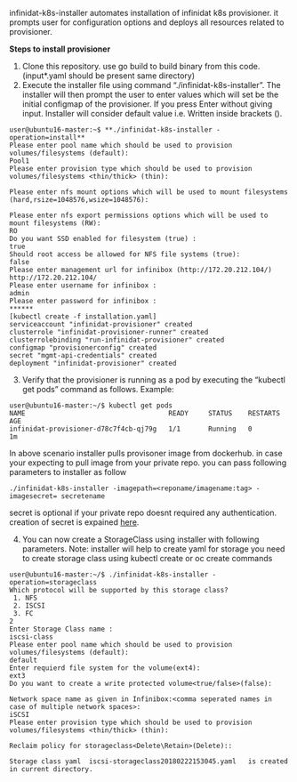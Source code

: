 infinidat-k8s-installer automates installation of infinidat k8s provisioner. it prompts user for configuration options and deploys all resources related to provisioner.

**Steps to install provisioner**
1. Clone this repository. use go build to build binary from this code. (input*.yaml should be present same directory)
2.	Execute the installer file using command “./infinidat-k8s-installer”. The installer will then prompt the user to enter values which will set be the initial configmap of the provisioner.
If you press Enter without giving input. Installer will consider default value i.e. Written inside brackets ().
```
user@ubuntu16-master:~$ **./infinidat-k8s-installer -operation=install**
Please enter pool name which should be used to provision volumes/filesystems (default):
Pool1
Please enter provision type which should be used to provision volumes/filesystems <thin/thick> (thin):

Please enter nfs mount options which will be used to mount filesystems (hard,rsize=1048576,wsize=1048576):

Please enter nfs export permissions options which will be used to mount filesystems (RW):
RO
Do you want SSD enabled for filesystem (true) :
true
Should root access be allowed for NFS file systems (true): 
false
Please enter management url for infinibox (http://172.20.212.104/)
http://172.20.212.104/
Please enter username for infinibox :
admin
Please enter password for infinibox :
******
[kubectl create -f installation.yaml]
serviceaccount "infinidat-provisioner" created
clusterrole "infinidat-provisioner-runner" created
clusterrolebinding "run-infinidat-provisioner" created
configmap "provisionerconfig" created
secret "mgmt-api-credentials" created
deployment "infinidat-provisioner" created

```
3.	Verify that the provisioner is running as a pod by executing the “kubectl get pods” command as follows. 
Example:
```
user@ubuntu16-master:~/$ kubectl get pods
NAME                                    READY     STATUS    RESTARTS   AGE
infinidat-provisioner-d78c7f4cb-qj79g   1/1       Running   0          1m
```

In above scenario installer pulls provisoner image from dockerhub. in case your expecting to pull image from your private repo.
you can pass following parameters to installer as follow
```
./infinidat-k8s-installer -imagepath=<reponame/imagename:tag> -imagesecret= secretename
```
secret is optional if your private repo doesnt required any authentication. creation of secret is expained [here](https://kubernetes.io/docs/tasks/configure-pod-container/pull-image-private-registry/).

4.	You can now create a StorageClass using installer with following parameters. 
Note: installer will help to create yaml for storage you need to create storage class using kubectl create or oc create commands
```
user@ubuntu16-master:~/$ ./infinidat-k8s-installer -operation=storageclass
Which protocol will be supported by this storage class?
 1. NFS
 2. ISCSI
 3. FC
2
Enter Storage Class name :
iscsi-class
Please enter pool name which should be used to provision volumes/filesystems (default):
default
Enter requierd file system for the volume(ext4):
ext3
Do you want to create a write protected volume<true/false>(false):

Network space name as given in Infinibox:<comma seperated names in case of multiple network spaces>:
iSCSI
Please enter provision type which should be used to provision volumes/filesystems <thin/thick> (thin):

Reclaim policy for storageclass<Delete\Retain>(Delete)::

Storage class yaml  iscsi-storageclass20180222153045.yaml   is created in current directory.
```
